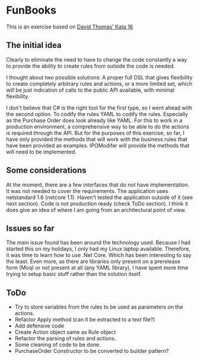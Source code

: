 # FunBooks

This is an exercise based on [David Thomas' Kata 16](http://codekata.com/kata/kata16-business-rules/)

## The initial idea

Clearly to eliminate the need to have to change the code constantly a way to provide the ability to create rules
from outside the code is needed.     

I thought about two possible solutions: A proper full DSL that gives flexibility to create completely arbitrary
rules and actions, or a more limited set, which will be just indication of calls to the public API available,
with minimal flexibility.

I don't believe that C# is the right tool for the first type, so I went ahead with the second option. To codify the rules
YAML to codify the rules. Especially as the Purchase Order does look already like YAML. For this to work in a production
environment, a comprehensive way to be able to do the actions is required through the API. But for the purposes of this
exercise, so far, I have only provided the methods that will work with the business rules that have been provided as examples.
IPOModifer will provide the methods that will need to be implemented.

## Some considerations
At the moment, there are a few interfaces that do not have implementation. It was not needed to cover the requirements.
The application uses netstandard 1.6 (netcore 1.1). Haven't tested the application outside of it (see next section).
Code is not production ready (check ToDo section). I think it does give an idea of where I am going from an architectural
point of view.

## Issues so far
The main issue found has been around the technology used. Because I had started this on my holidays, I only had my 
Linux laptop available. Therefore, it was time to learn how to use .Net Core. Which has been interesting to say the least. 
Even more, as there are libraries only present on a prerelease form (Moq) or not present at all (any YAML library), I have
spent more time trying to setup basic stuff rather than the solution itself. 

## ToDo
- Try to store variables from the rules to be used as parameters on the actions.
- Refactor Apply method (can it be extracted to a text file?)
- Add defensive code
- Create Action object same as Rule object
- Refactor the parsing of rules and actions.
- Some cleaning of code to be done.
- PurchaseOrder Constructor to be converted to builder pattern?